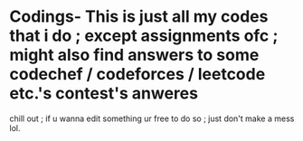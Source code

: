 # Codings- This is just all my codes that i do ; except assignments ofc ; might also find answers to some codechef / codeforces / leetcode etc.'s contest's anweres 
chill out ; if u wanna edit something ur free to do so ; just don't make a mess lol. 
